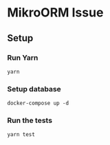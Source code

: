 # MikroORM Issue

## Setup

### Run Yarn

```
yarn
```

### Setup database

```
docker-compose up -d
```

### Run the tests

```
yarn test
```
